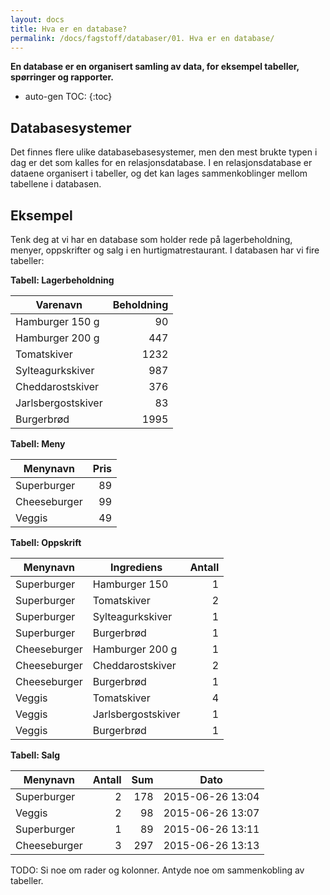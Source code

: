 ```yaml
---
layout: docs
title: Hva er en database?
permalink: /docs/fagstoff/databaser/01. Hva er en database/
---
```


**En database er en organisert samling av data, for eksempel tabeller, spørringer og rapporter.**

* auto-gen TOC:
{:toc}

## Databasesystemer

Det finnes flere ulike databasebasesystemer, men den mest brukte typen i dag er det som kalles for en relasjonsdatabase. I en relasjonsdatabase er dataene organisert i tabeller, og det kan lages sammenkoblinger mellom tabellene i databasen.

## Eksempel

Tenk deg at vi har en database som holder rede på lagerbeholdning, menyer, oppskrifter og salg i en hurtigmatrestaurant. I databasen har vi fire tabeller:

**Tabell: Lagerbeholdning**

| Varenavn               | Beholdning |
| ---------------------- |----------: |
| Hamburger 150 g        | 90         |
| Hamburger 200 g        | 447        |
| Tomatskiver            | 1232       |
| Sylteagurkskiver       | 987        |
| Cheddarostskiver       | 376        |
| Jarlsbergostskiver     | 83         |
| Burgerbrød             | 1995       | 

**Tabell: Meny**

| Menynavn          | Pris  |
| ----------------- |-----: |
| Superburger       | 89    |
| Cheeseburger      | 99    |
| Veggis            | 49    |

**Tabell: Oppskrift**

| Menynavn          | Ingrediens         | Antall |
| ----------------- |------------------- | -----: |
| Superburger       | Hamburger 150      | 1      |
| Superburger       | Tomatskiver        | 2      |
| Superburger       | Sylteagurkskiver   | 1      |
| Superburger       | Burgerbrød         | 1      |
| Cheeseburger      | Hamburger 200 g    | 1      |
| Cheeseburger      | Cheddarostskiver   | 2      |
| Cheeseburger      | Burgerbrød         | 1      |
| Veggis            | Tomatskiver        | 4      |
| Veggis            | Jarlsbergostskiver | 1      |
| Veggis            | Burgerbrød         | 1      |

**Tabell: Salg**

| Menynavn         | Antall | Sum  | Dato             |
| ---------------- | -----: | ---: | ---------------- |
| Superburger      | 2      | 178  | 2015-06-26 13:04 |
| Veggis           | 2      |  98  | 2015-06-26 13:07 |
| Superburger      | 1      |  89  | 2015-06-26 13:11 |
| Cheeseburger     | 3      | 297  | 2015-06-26 13:13 |


TODO: Si noe om rader og kolonner. Antyde noe om sammenkobling av tabeller.

